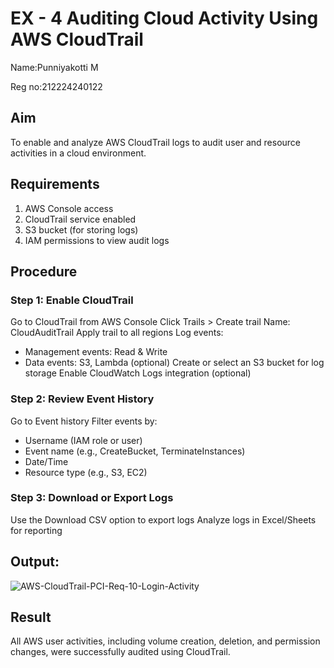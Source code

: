 # EX - 4 Auditing Cloud Activity Using AWS CloudTrail
Name:Punniyakotti M

Reg no:212224240122
## Aim

To enable and analyze AWS CloudTrail logs to audit user and resource activities in a cloud environment.

## Requirements
1. AWS Console access
2. CloudTrail service enabled
3. S3 bucket (for storing logs)
4. IAM permissions to view audit logs

## Procedure

### Step 1: Enable CloudTrail
Go to CloudTrail from AWS Console
Click Trails > Create trail
Name: CloudAuditTrail
Apply trail to all regions
Log events:
 - Management events: Read & Write
 - Data events: S3, Lambda (optional)
Create or select an S3 bucket for log storage
Enable CloudWatch Logs integration (optional)

### Step 2: Review Event History
Go to Event history
Filter events by:
- Username (IAM role or user)
- Event name (e.g., CreateBucket, TerminateInstances)
- Date/Time
- Resource type (e.g., S3, EC2)

### Step 3: Download or Export Logs

Use the Download CSV option to export logs
Analyze logs in Excel/Sheets for reporting

## Output:

![AWS-CloudTrail-PCI-Req-10-Login-Activity](https://github.com/user-attachments/assets/8953eee6-bb40-43d0-81c6-88da6444b349)

## Result

All AWS user activities, including volume creation, deletion, and permission changes, were successfully audited using CloudTrail.
